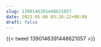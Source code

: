 ```yaml
---
slug: 1390146391448621057
date: 2021-05-06 03:28:22+00:00
draft: false
---
```


{{< tweet 1390146391448621057 >}}
